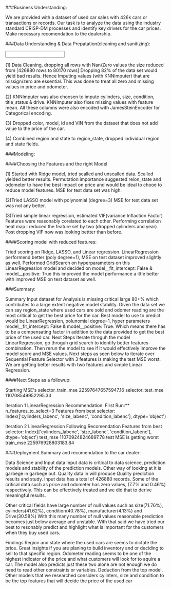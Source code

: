 ###Business Understanding:

We are provided with a dataset of used car sales with 426k cars or transactions or records. Our task is to analyze the data using the industry standard CRISP-DM processes and identify key drivers for the car prices. Make necessary recomendation to the dealership.

###Data Understanding & Data Prepatation(cleaning and sanitizing):

<Input Data understanding image>

(1) Data Cleaning, dropping all rows with Nan/Zero values the size reduced from [426880 rows to 80170 rows] Dropping 82% of the data set would yield bad results. Hence Imputing values (with KNNImputer) that are missign/zero are essential. This was done to treat all zero and missing values in price and odometer.

(2) KNNImputer was also choosen to impute cylinders, size, condition, title_status & drive. KNNImputer also fixes missing values with feature mean.  All these columns were also encoded with JamesSteinEncoder for Categorical encoding.

(3) Dropped color, model, id and VIN from the dataset that does not add value to the price of the car.

(4) Combined region and state to region_state, dropped individual region and state fields.

###Modeling:

####Choosing the Features and the right Model

(1) Started with Ridge model, tried scalled and unscalled data. Scalled yielded better results. Permutation importance suggested reion_state and odometer to have the best impact on price and would be ideal to chooe to reduce model features. MSE for test data set was high.

(2)Tried LASSO model with polynomial (degree=3) MSE for test data set was not any better.

(3)Tried simple linear regression, estimated VIF(variance Inflaction Factor) Features were reasonably corelated to each other. Performing correlation heat map I reduced the feature set by two (dropped cylinders and year) Post dropping VIF now was looking bettter than before.

####Scoring model with reduced features:

<correlation heatmep image>
<IVF with all features image>
<IVF removing cylinder and year feature image>

Tried scoring on Ridge, LASSO, and Linear regression.
LinearRegression performend better (poly degree=1), MSE on test dataset improved slightly as well.
Performed GridSearch on hyperparameters on this LinearRegression model and decided on model__fit_intercept: False & model__positive: True this improved the model performance a ittle better with improved MSE on test dataset as well.

<Modeling Image with results and decision factors>

###Summary:

Summary Input dataset for Analysis is missing critical large 80+% which contributes to a large extent negative model stability. Given the data set we can say region_state where used cars are sold and odomer reading are the most critical to get the best price for the car.
Best model to use to predict would be LinearRegression, polunomial degree=1, hyper parameters model__fit_intercept: False & model__positive: True. Which means there has to be a compensating factor in addition to the data provided to get the best price of the used car.
Next Steps Iterate throguh the model LinearRegression, go throguh grid search to identify better features combination. Then rerun the model to see if it would effectively improve the model score and MSE values.
Next steps as seen below to iterate over Sequential Feature Selector with 3 features is making the test MSE worst. We are getting better results with two features and simple Linear Regression.

####Next Steps as a followup:

Starting MSE's selector_train_mse 225976476575947.16 selector_test_mse 110708549952295.33

Iteration 1 LinearRegression Recommendation: First Run:** n_features_to_select=3 Features from best selector: Index(['cylinders_labenc', 'size_labenc', 'condition_labenc'], dtype='object')

Iteration 2 LinearRegression Following Recomendation Features from best selector: Index(['cylinders_labenc', 'size_labenc', 'condition_labenc'], dtype='object') test_mse 110709248246897.78 test MSE is getting worst train_mse 225976928803183.84

###Deployment Summary and recomendation to the car dealer: 

Data Science and Input data Input data is critical to data science, prediction models and stability of the prediction models. Other way of looking at it is garbege in garbege out. Quality data in will produce Quality prediction results and study.
Input data has a total of 426880 records. Some of the critical data such as price and odometer has zero values, (7.7% and 0.46%) respectively. This can be effectively treated and we did that to derive meaningful results.

Other critical fields have large number of null values such as size(71.76%), cylinders(41.62%), condition(40.78%), manufacturer(4.13%) and Drive(30.58%) With this many number of null values reasonable prediction becomes just below average and unstable. With that said we have tried our best to resonably predict and highlight what is important for the customers when they buy used cars.

Findings Region and state where the used cars are seems to dictate the price. Great insights if you are planing to build inventory and or deciding to sell to that specific region. Odometer reading seems to be one of the highest indicator of the price and what customers will look for to aquire a car. The model also predicts just these two alone are not enough we do need to read other constraints or variables. Deduction from the top model.
Other models that we researched considers cylinters, size and condition to be the top features that will decide the price of the used car

